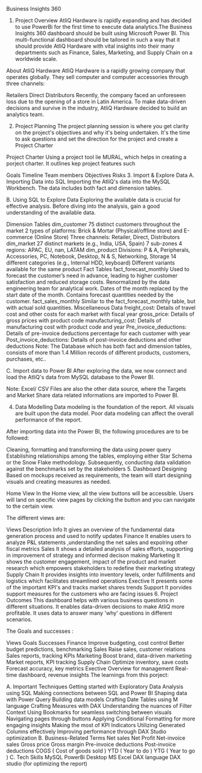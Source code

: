 Business Insights 360
1. Project Overview
AtliQ Hardware is rapidly expanding and has decided to use PowerBi for the first time to execute data analytics.The Business Insights 360 dashboard should be built using Microsoft Power BI. This multi-functional dashboard should be tailored in such a way that it should provide AtliQ Hardware with vital insights into their many departments such as Finance, Sales, Marketing, and Supply Chain on a worldwide scale.

About AtliQ Hardware
AtliQ Hardware is a rapidly growing company that operates globally. They sell computer and computer accessories through three channels:

Retailers
Direct
Distributors
Recently, the company faced an unforeseen loss due to the opening of a store in Latin America. To make data-driven decisions and survive in the industry, AtliQ Hardware decided to build an analytics team.

2. Project Planning
The project planning session is where you get clarity on the project's objectives and why it's being undertaken. It's the time to ask questions and set the direction for the project and create a Project Charter

Project Charter
Using a project tool lie MURAL, which helps in creating a porject charter. It outlines kep project features such

Goals
Timeline
Team members
Objectives
Risks
3. Import & Explore Data
A. Importing Data into SQL
Importing the AtliQ's data into the MySQL Workbench. The data includes both fact and dimension tables.

B. Using SQL to Explore Data
Exploring the available data is crucial for effective analysis. Before diving into the analysis, gain a good understanding of the available data.

Dimension Tables
dim_customer
75 distinct customers throughout the market
2 types of platforms: Brick & Mortar (Physical/offline store) and E-commerce (Online Store)
Three channels: Retailer, Direct, Distributors
dim_market
27 distinct markets (e.g., India, USA, Spain)
7 sub-zones
4 regions: APAC, EU, nan, LATAM
dim_product
Divisions: P & A, Peripherals, Accessories, PC, Notebook, Desktop, N & S, Networking, Storage
14 different categories (e.g., Internal HDD, keyboard)
Different variants available for the same product
Fact Tables
fact_forecast_monthly
Used to forecast the customer’s need in advance, leading to higher customer satisfaction and reduced storage costs.
Renormalized by the data engineering team for analytical work.
Dates of the month replaced by the start date of the month.
Contains forecast quantities needed by the customer.
fact_sales_monthly
Similar to the fact_forecast_monthly table, but with actual sold quantities.
Miscellaneous Data
freight_cost: Details of travel cost and other costs for each market with fiscal year
gross_price: Details of gross prices with product code
manufacturing_cost: Details of manufacturing cost with product code and year
Pre_invoice_deductions: Details of pre-invoice deductions percentage for each customer with year
Post_invoice_deductions: Details of post-invoice deductions and other deductions
Note: The Database which has both fact and dimension tables, consists of more than 1.4 Million records of different products, customers, purchases, etc..

C. Import data to Power BI
After exploring the data, we now connect and load the AtliQ's data from MySQL database to the Power BI.

Note: Excel/ CSV Files are also the other data source, where the Targets and Market Share data related informations are imported to Power BI.

4. Data Modelling
Data modeling is the foundation of the report. All visuals are built upon the data model. Poor data modeling can affect the overall performance of the report.

After importing data into the Power BI, the following procedures are to be followed:

Cleaning, formatting and transforming the data using power query
Establishing relationships among the tables, employing either Star Schema or the Snow Flake methodology.
Subsequently, conducting data validation against the benchmarks set by the stakeholders
5. Dashboard Designing
Based on mockups received as requirements, the team will start designing visuals and creating measures as needed.

Home View
In the Home view, all the view buttons will be accessible. Users will land on specific view pages by clicking the button and you can navigate to the certain view.

The different views are:

Views	Description
Info	It gives an overview of the fundamental data generation process and used to notify updates
Finance	It enables users to analyze P&L statements ,understanding the net sales and expolring other fiscal metrics
Sales	It shows a detailed analysis of sales efforts, supporting in improvement of strategy and informed decison making
Marketing	It shows the customer engagement, impact of the product and market research which empowers stakeholders to redefine their marketing strategy
Supply Chain	It provides insights into inventory levels, order fulfillments and logistics which facilitates streamlined operations
Exective	It presents some of the important KPI's and tracks market shares trends
Support	It porvides support measures for the customers who are facing issues
6. Project Outcomes
This dashboard helps with various business questions in different situations. It enables data-driven decisions to make AtliQ more profitable. It uses data to answer many 'why' questions in different scenarios.

The Goals and successes :

Views	Goals	Successes
Finance	Improve budgeting, cost control	Better budget predictions, benchmarking
Sales	Raise sales, customer relations	Sales reports, tracking KPIs
Marketing	Boost brand, data-driven marketing	Market reports, KPI tracking
Supply Chain	Optimize inventory, save costs	Forecast accuracy, key metrics
Exective	Overview for management	Real-time dashboard, revenue insights
The learnings from this porject:

A. Important Techniques
Getting started with Exploratory Data Analysis using SQL
Making connections between SQL and Power BI
Shaping data with Power Query
Building data models
Crafting Date Tables using M language
Crafting Measures with DAX
Understanding the nuances of Filter Context
Using Bookmarks for seamless switching between visuals
Navigating pages through buttons
Applying Conditional Formatting for more engaging insights
Making the most of KPI Indicators
Utilizing Generated Columns effectively
Improving performance through DAX Studio optimization
B. Business-Related Terms
Net sales
Net Profit
Net-invoice sales
Gross price
Gross margin
Pre-invoice deductions
Post-invoice deductions
COGS ( Cost of goods sold )
YTD ( Year to do )
YTG ( Year to go )
C. Tech Skills
MySQL
PowerBi Desktop
MS Excel
DAX language
DAX studio (for optimizing the report)
